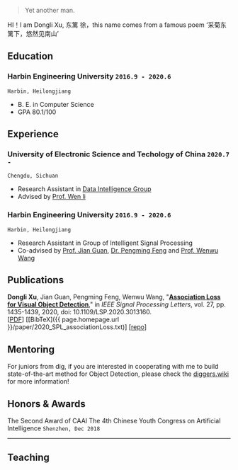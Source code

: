 > Yet another man.

HI！I am Dongli Xu, 东篱 徐，this name comes from a famous  poem ‘采菊东篱下，悠然见南山’




## Education



### **Harbin Engineering University** `2016.9 - 2020.6`

```
Harbin, Heilongjiang
```

- B. E. in Computer Science
- GPA 80.1/100


## Experience
### **University of Electronic Science and Techology of China** `2020.7 - `

```
Chengdu, Sichuan
```

- Research Assistant in [Data Intelligence Group](diggers.ai)
- Advised by [Prof. Wen li](liwen.com)

### **Harbin Engineering University** `2016.9 - 2020.6`

```
Harbin, Heilongjiang
```


- Research Assistant in Group of Intelligent Signal Processing
- Co-advised by [Prof. Jian Guan](http://homepage.hrbeu.edu.cn/web/guanjian1), [Dr. Pengming Feng](http://) and [Prof. Wenwu Wang](http://personal.ee.surrey.ac.uk/Personal/W.Wang/)

## Publications

 
**Dongli Xu**, Jian Guan, Pengming Feng, Wenwu Wang, "[**Association Loss for Visual Object Detection**](https://ieeexplore.ieee.org/document/9153932)," in _IEEE Signal Processing Letters_, vol. 27, pp. 1435-1439, 2020, doi: 10.1109/LSP.2020.3013160.<br>
[[PDF](http://epubs.surrey.ac.uk/858303/1/XuGFW_SPL_2020.pdf)]
[[BibTeX]({{ page.homepage.url }}/paper/2020_SPL_associationLoss.txt)]
[[repo](https://github.com/Xudangliatiger/AssociationLoss)]

<!-- ### [**How Domain Experts Create Conceptual Diagrams and Implications for Tool Design**]({{ page.homepage.url }}/assets/chi-20-natural-diagramming.pdf)

Dor Ma'ayan\*, **Wode Ni\***, Katherine Ye, Chinmay Kulkarni, and Joshua Sunshine.<br>
<i class="fas fa-award"></i> <strong>Best Paper Honourable Mention</strong><br>
_In Proceedings of the 2020 CHI Conference on Human Factors in Computing Systems (CHI'20), to appear._<br>
[[PDF]({{ page.homepage.url }}/assets/chi-20-natural-diagramming.pdf)]
[[BibTeX]({{ page.homepage.url }}/assets/chi-20-natural-diagramming.txt)]

### [**Defining Visual Narratives for Mathematics Declaratively**](http://plateau-workshop.org/assets/papers-2019/9.pdf)

Max Krieger, **Wode Ni**, and Joshua Sunshine.<br>
_Evaluation and Usability of Programming Languages and Tools (PLATEAU 2019), co-located with UIST._<br>
[[PDF](http://plateau-workshop.org/assets/papers-2019/9.pdf)]
[[slides]({ page.homepage.url }}/aassets/plateau-19-presentation.pdf)]

### [**Designing Declarative Language Tutorials: a Guided and Individualized Approach**](http://plateau-workshop.org/assets/papers-2019/2.pdf)

Anael Kuperwajs Cohen, **Wode Ni**, and Joshua Sunshine.<br>
_Evaluation and Usability of Programming Languages and Tools (PLATEAU 2019), co-located with UIST._<br>
[[PDF](http://plateau-workshop.org/assets/papers-2019/2.pdf)]
[[slides]({{ page.homepage.url }}/assets/plateau-19-presentation.pdf)]

### [**Substance and Style: domain-specific languages for mathematical diagrams**](https://2017.splashcon.org/event/dsldi-2017-substance-and-style-domain-specific-languages-for-mathematical-diagrams)

**Wode Ni\***, Katherine Ye\*, Joshua Sunshine, Jonathan Aldrich, and Keenan Crane.<br> _Domain-Specific Language Design and Implementation (DSLDI 2017), co-located with SPLASH._ <br>
[[PDF]({{ page.homepage.url }}/assets/dsldi.pdf)]
[[slides]({{ page.homepage.url }}/assets/dsldi-presentation.pdf)]
[[www](http://penrose.ink)]
[[repo](https://github.com/penrose/penrose)]

---

### [**Whiteboard Scanning Using Super-Resolution**](http://scholar.dickinson.edu/student_honors/221/)

**Wode Ni**.<br> _Dickinson College Honors Theses. Paper 221._<br>
[[PDF]({{ page.homepage.url }}/assets/superres.pdf)]

## Experience

### **Microsoft Research** `2020.5 -`

_Research Intern_<br>

### **Carnegie Mellon University, Research Experiences for Undergraduate** `2017.5 - 2017.8`

_Research Assistant_<br>
**Penrose** is a system that automatically visualizes mathematics using two domain-specific languages: **Substance** and **Style**. Co-advised by [Jonathan Aldrich](https://www.cs.cmu.edu/~./aldrich/), [Keenan Crane](https://www.cs.cmu.edu/~kmcrane/), [Joshua Sunshine](http://www.cs.cmu.edu/~jssunshi/), and [Katherine Ye](https://www.cs.cmu.edu/~kqy/), I designed and implemented the Style language, and extended the Substance language to support functions and logically quantified statements.

### **Columbia University, Computer Graphics and User Interfaces Lab** `2017.1 - 2017.5`

_Research Assistant_<br>
Worked with prof. Steven Feiner, on **Cyber Affordance Visualization in Augumented Reality** project. Developed a Microsoft Hololens application that visualizes the Columbia campus in AR environment.

### **AsiaInfo** `2015.6 - 2015.8`

_Software Engineering Intern_<br>
Worked on server-side web applications and server deployment tools. -->

## Mentoring

<!-- Max Krieger (CMU, independent research & [REUSE](https://www.cmu.edu/scs/isr/reuse/)) `CMU, 2018 - Now` <br>
Courtney Miller (New College of Florida, [REUSE](https://www.cmu.edu/scs/isr/reuse/)) `CMU, 2019` <br>
Anael Kuperwajs Cohen (Macalester College, [REUSE](https://www.cmu.edu/scs/isr/reuse/)) `CMU, 2019` <br> -->
For juniors from dig, if you are interested in cooperating with me to build state-of-the-art method for Object Detection, please check the [diggers.wiki](https://dig.uestc.cn/wiki/doku.php?id=mentor:xudongli) for more information!

## Honors & Awards
The Second Award of CAAI The 4th Chinese Youth Congress on Artificial Intelligence  `Shenzhen, Dec 2018` <br>

<!-- CHI'20 Best Paper Honourable Mention Award `CMU, 2020` <br> -->
<!-- Phi Beta Kappa `Dickinson, 2018` <br>
Excellence in Computer Science Award `Columbia, 2018` <br>
Travel Award PL Mentoring Workshop (PLMW) `SPLASH, 2018` <br>
Tau Beta Pi, Engineering Honor Society `Columbia, 2017` <br>
Computer Science Departmental Honors `Dickinson, 2016` <br>
Pi Mu Epsilon, Mathematics Honor Society `Dickinson, 2016` <br>
Upsilon Pi Epsilon, Computer Science Honor Society `Dickinson, 2016` <br>
Alpha Lambda Delta, First year Honor Society `Dickinson, 2013`<br>
John Montgomery Scholarship `Dickinson, 2013` <br> -->

---

## Teaching

<!-- Teaching Assistant, **Programming Languages and Translators (COMS 4115)** `Columbia, 2017 - 2018` <br>
Teaching Assistant, **Introduction to Java II (COMP 132)** `Dickinson, 2016` <br>
Peer Tutor, **Data Structures and Problem Solving (COMP 232)** `Dickinson, 2016` <br>
Computer Lab Consultant `Dickinson, 2014 - 2016` <br> -->

<!-- 
## Service

Research Experiences for Undergraduates in Software Engineering Admission Committee `CMU, 2019 - 2020` -->

<!-- ### Footer

Last updated: May 2013 -->


